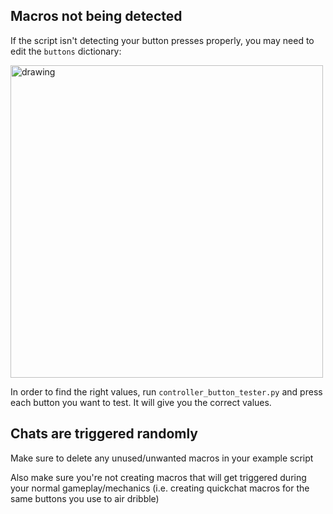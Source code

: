 ## Macros not being detected

If the script isn't detecting your button presses properly, you may need to edit the `buttons` dictionary:

<img src="https://github.com/smallest-cock/RL-Custom-Quickchat/assets/48503773/9ccc127d-c148-463a-8992-cbc14e33e19a" alt="drawing" width="500"/>

In order to find the right values, run `controller_button_tester.py` and press each button you want to test. It will give you the correct values.

## Chats are triggered randomly

Make sure to delete any unused/unwanted macros in your example script

Also make sure you're not creating macros that will get triggered during your normal gameplay/mechanics (i.e. creating quickchat macros for the same buttons you use to air dribble)